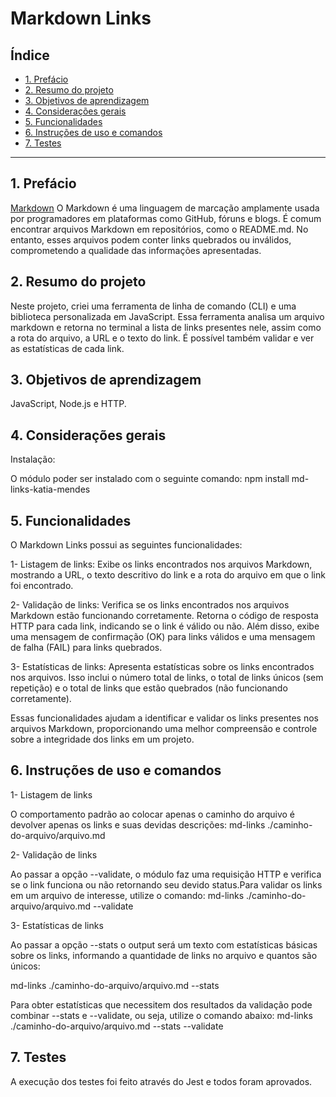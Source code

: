 # Markdown Links

## Índice

* [1. Prefácio](#1-prefácio)
* [2. Resumo do projeto](#2-resumo-do-projeto)
* [3. Objetivos de aprendizagem](#3-objetivos-de-aprendizagem)
* [4. Considerações gerais](#4-considerações-gerais)
* [5. Funcionalidades](#5-funcionalidades)
* [6. Instruções de uso e comandos](#6-Instruções-de-uso-e-comandos)
* [7. Testes](#7-testes)
***

## 1. Prefácio

[Markdown](https://pt.wikipedia.org/wiki/Markdown) 
O Markdown é uma linguagem de marcação amplamente usada por programadores em plataformas como GitHub, fóruns e blogs. É comum encontrar arquivos Markdown em repositórios, como o README.md. No entanto, esses arquivos podem conter links quebrados ou inválidos, comprometendo a qualidade das informações apresentadas.


## 2. Resumo do projeto

Neste projeto, criei uma ferramenta de linha de comando (CLI) e uma biblioteca personalizada em JavaScript.
Essa ferramenta analisa um arquivo markdown e retorna no terminal a lista de links presentes nele, assim como a rota do arquivo, a URL e o texto do link. É possível também validar e ver as estatísticas de cada link.


## 3. Objetivos de aprendizagem

JavaScript, 
Node.js e
HTTP.


## 4. Considerações gerais

Instalação:

O módulo poder ser instalado com o seguinte comando:
 npm install md-links-katia-mendes


## 5. Funcionalidades

O Markdown Links possui as seguintes funcionalidades:

1- Listagem de links: Exibe os links encontrados nos arquivos Markdown, mostrando a URL, o texto descritivo do link e a rota do arquivo em que o link foi encontrado.

2- Validação de links: Verifica se os links encontrados nos arquivos Markdown estão funcionando corretamente. Retorna o código de resposta HTTP para cada link, indicando se o link é válido ou não. Além disso, exibe uma mensagem de confirmação (OK) para links válidos e uma mensagem de falha (FAIL) para links quebrados.

3- Estatísticas de links: Apresenta estatísticas sobre os links encontrados nos arquivos. Isso inclui o número total de links, o total de links únicos (sem repetição) e o total de links que estão quebrados (não funcionando corretamente).

Essas funcionalidades ajudam a identificar e validar os links presentes nos arquivos Markdown, proporcionando uma melhor compreensão e controle sobre a integridade dos links em um projeto.


## 6. Instruções de uso e comandos

1- Listagem de links

O comportamento padrão ao colocar apenas o caminho do arquivo é devolver apenas os links e suas devidas descrições:
md-links ./caminho-do-arquivo/arquivo.md


2- Validação de links

Ao passar a opção --validate, o módulo faz uma requisição HTTP e verifica se o link funciona ou não retornando seu devido status.Para validar os links em um arquivo de interesse, utilize o comando:
md-links ./caminho-do-arquivo/arquivo.md --validate


3- Estatísticas de links

Ao passar a opção --stats o output será um texto com estatísticas básicas sobre os links, informando a quantidade de links no arquivo e quantos são únicos:

md-links ./caminho-do-arquivo/arquivo.md --stats

Para obter estatísticas que necessitem dos resultados da validação pode combinar --stats e --validate,
ou seja, utilize o comando abaixo:
md-links ./caminho-do-arquivo/arquivo.md --stats --validate


## 7. Testes

A execução dos testes foi feito através do Jest e todos foram aprovados. 





